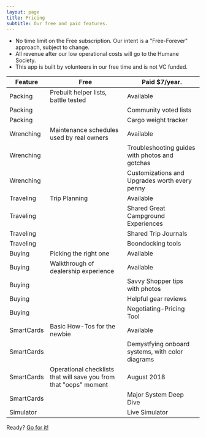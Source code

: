 ```yaml
---
layout: page
title: Pricing
subtitle: Our free and paid features.  
---
```


<ul>
    <li>No time limit on the Free subscription.  Our intent is a "Free-Forever" approach, subject to change.</li>
    <li>All revenue after our low operational costs will go to the Humane Society.</li>  
    <li>This app is built by volunteers in our free time and is not VC funded.</li>
</ul>

Feature   | Free                                                                    | Paid <span class="label label-primary">$7/year.</span>
-------   | -------------------------------------                                   | --------            
Packing   |	Prebuilt helper lists, battle tested 	                                | Available
Packing	  |	 	                                                                    | Community voted lists
Packing	  |	 	                                                                    | Cargo weight tracker
Wrenching |	Maintenance schedules used by real owners 	                            | Available
Wrenching |	                                                  	                    | Troubleshooting guides with photos and gotchas
Wrenching |	                                                                        | Customizations and Upgrades worth every penny
Traveling |	Trip Planning 	                                                        | Available
Traveling |	                                     	                                | Shared Great Campground Experiences
Traveling |                      	                                                | Shared Trip Journals
Traveling |	                 	                                                    | Boondocking tools
Buying	  |	Picking the right one 	                                                | Available
Buying	  |	Walkthrough of dealership experience 	                                | Available
Buying	  |	                                   	                                    | Savvy Shopper tips with photos
Buying	  |	                     	                                                | Helpful gear reviews
Buying	  |	                         	                                            | Negotiating-Pricing Tool
SmartCards|	Basic How-Tos for the newbie 	                                        | Available
SmartCards|	                                                 	                    | Demystfying onboard systems, with color diagrams
SmartCards|	Operational checklists that will save you from that "oops" moment 	    | August 2018
SmartCards|	                           	                                            | Major System Deep Dive
Simulator |	             	                                                        | Live Simulator

<div class="col-sm-12 align-self-center feature-card spacer-top call-to-action">
  Ready?
  <a href="https://app.optimisticbearings.majway.com/signup">Go for it!</a>
</div>